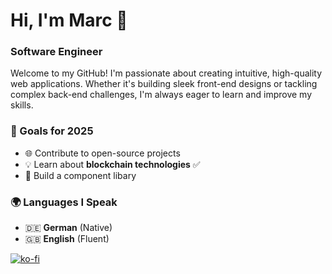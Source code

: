 # Hi, I'm Marc 👋  
### Software Engineer

Welcome to my GitHub! I'm passionate about creating intuitive, high-quality web applications. Whether it's building sleek front-end designs or tackling complex back-end challenges, I'm always eager to learn and improve my skills.  

### 🎯 Goals for 2025  
- 🌐 Contribute to open-source projects  
- 💡 Learn about **blockchain technologies** ✅
- 💪 Build a component libary

### 🌍 Languages I Speak  
- 🇩🇪 **German** (Native)  
- 🇬🇧 **English** (Fluent)

[![ko-fi](https://ko-fi.com/img/githubbutton_sm.svg)](https://ko-fi.com/X7X51AOINQ)

